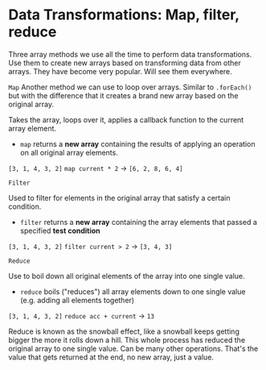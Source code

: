 # Data Transformations: Map, filter, reduce

Three array methods we use all the time to perform data transformations. Use them to create new arrays based on transforming data from other arrays. They have become very popular. Will see them everywhere.

`Map`
Another method we can use to loop over arrays. Similar to `.forEach()` but with the difference that it creates a brand new array based on the original array.

Takes the array, loops over it, applies a callback function to the current array element.

- `map` returns a **new array** containing the results of applying an operation on all original array elements.

`[3, 1, 4, 3, 2]` `map current * 2` -> `[6, 2, 8, 6, 4]`

`Filter`

Used to filter for elements in the original array that satisfy a certain condition.

- `filter` returns a **new array** containing the array elements that passed a specified **test condition**

`[3, 1, 4, 3, 2]` `filter current > 2` -> `[3, 4, 3]`

`Reduce`

Use to boil down all original elements of the array into one single value.

- `reduce` boils ("reduces") all array elements down to one single value (e.g. adding all elements together)

`[3, 1, 4, 3, 2]` `reduce acc + current` -> `13`

Reduce is known as the snowball effect, like a snowball keeps getting bigger the more it rolls down a hill. This whole process has reduced the original array to one single value. Can be many other operations. That's the value that gets returned at the end, no new array, just a value.
